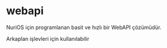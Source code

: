 webapi
===========

NuriOS için programlanan basit ve hızlı bir WebAPI çözümüdür.

Arkaplan işlevleri için kullanılabilir


